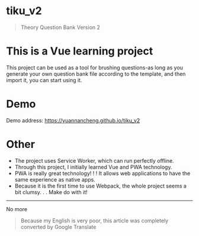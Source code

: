 # tiku_v2

> Theory Question Bank Version 2

# This is a Vue learning project

This project can be used as a tool for brushing questions-as long as you generate your own question bank file according to the template, and then import it, you can start using it.

# Demo

Demo address: https://yuannancheng.github.io/tiku_v2

# Other

- The project uses Service Worker, which can run perfectly offline.
- Through this project, I initially learned Vue and PWA technology.
- PWA is really great technology! ! ! It allows web applications to have the same experience as native apps.
- Because it is the first time to use Webpack, the whole project seems a bit clumsy. . . Make do with it!

---

No more

>  Because my English is very poor, this article was completely converted by Google Translate